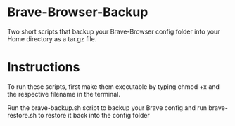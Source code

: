 # Brave-Browser-Backup
Two short scripts that backup your Brave-Browser config folder into your Home directory as a tar.gz file.

# Instructions

To run these scripts, first make them executable by typing chmod +x and the respective filename in the terminal.

Run the brave-backup.sh script to backup your Brave config and run brave-restore.sh to restore it back into the config folder
